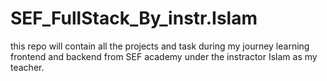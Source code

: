 # SEF_FullStack_By_instr.Islam
this repo will contain all the projects and task during my journey learning frontend and backend from SEF academy under the instractor Islam as my teacher.
